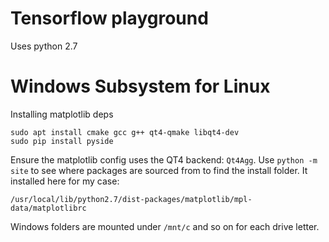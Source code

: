Tensorflow playground
=====================

Uses python 2.7

Windows Subsystem for Linux
===========================

Installing matplotlib deps

    sudo apt install cmake gcc g++ qt4-qmake libqt4-dev
    sudo pip install pyside

Ensure the matplotlib config uses the QT4 backend: `Qt4Agg`. Use `python -m site` to see where packages are sourced from to find the install folder. It installed here for my case: 

    /usr/local/lib/python2.7/dist-packages/matplotlib/mpl-data/matplotlibrc
    
Windows folders are mounted under `/mnt/c` and so on for each drive letter.
